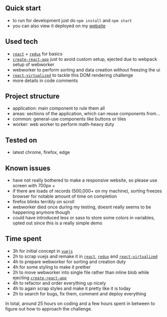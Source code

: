 ## Quick start

- to run for development just do `npm install` and `npm start`
- you can also view it deployed on my [website](http://maciej.mazur.site/casumo-list)

## Used tech

- [`react`](https://reactjs.org/) + [`redux`](https://redux.js.org/) for basics
- [`create-react-app`](https://github.com/facebook/create-react-app) just to avoid custom setup, ejected due to webpack setup of webworker
- webworker to perform sorting and data creation without freezing the ui
- [`react-virtualized`](https://github.com/bvaughn/react-virtualized) to tackle this DOM rendering challenge
- more details in code comments

## Project structure

- application: main component to rule them all
- areas: sections of the application, which can reuse components from...
- common: general-use components like buttons or tiles
- worker: web worker to perform math-heavy duty

## Tested on

- latest chrome, firefox, edge

## Known issues

- have not really bothered to make a responsive website, so please use screen with 700px +
- if there are loads of records (500,000+ on my machine), sorting freezes browser for notable amount of time on completion
- firefox blinks terribly on scroll
- webworker died once during my testing, doesnt really seems to be happening anymore though
- could have introduced less or sass to store some colors in variables, opted out since this is a really simple demo

## Time spent

- 3h for initial concept in [`vuejs`](https://vuejs.org/)
- 2h to scrap vuejs and remake it in [`react`](https://reactjs.org/), [`redux`](https://redux.js.org/) and [`react-virtualized`](https://github.com/bvaughn/react-virtualized)
- 4h to prepare webworker for sorting and creation duty
- 4h for some styling to make it prettier
- 2h to move webworker into single file rather than inline blob while ejecting [`create-react-app`](https://github.com/facebook/create-react-app)
- 4h to refactor and order everything up nicely
- 4h to again scrap styles and make it pretty like it is today
- 2h to search for bugs, fix them, comment and deploy everything

In total, around 25 hours on coding and a few hours spent in between to figure out how to approach the challenge.